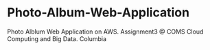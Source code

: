 # Photo-Album-Web-Application
Photo Alblum Web Application on AWS. Assignment3 @ COMS Cloud Computing and Big Data. Columbia
